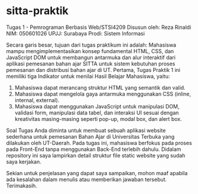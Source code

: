 # sitta-praktik
Tugas 1 - Pemrograman Berbasis Web/STSI4209
Disusun oleh: Reza Rinaldi
NIM: 050601026
UPJJ: Surabaya
Prodi: Sistem Informasi 

Secara garis besar, tujuan dari tugas praktikum ini adalah:
Mahasiswa mampu mengimplementasikan konsep fundamental HTML, CSS, dan JavaScript DOM untuk membangun antarmuka dan alur interaktif dari aplikasi pemesanan bahan ajar SITTA untuk sistem kebutuhan proses pemesanan dan distribusi bahan ajar di UT.
Pertama, Tugas Praktik 1 ini memiliki tiga Indikator untuk menilai Hasil Belajar Mahasiswa, yaitu:
1. Mahasiswa dapat merancang struktur HTML yang semantik dan valid.
2. Mahasiswa dapat mengelola gaya antarmuka menggunakan CSS (inline, internal, external).
3. Mahasiswa dapat menggunakan JavaScript untuk manipulasi DOM, validasi form, manipulasi data tabel, dan interaksi UI sesuai dengan kreativitas masing-masing seperti pop-up, modal box, dan alert box.

Soal Tugas
Anda diminta untuk membuat sebuah aplikasi website sederhana untuk pemesanan Bahan Ajar di Universitas Terbuka yang dilakukan oleh UT-Daerah. 
Pada tugas ini, mahasiswa berfokus pada proses pada Front-End tanpa menggunakan Back-End terlebih dahulu.
Didalam repository ini saya lampirkan detail struktur file static website yang sudah saya kerjakan. 

Sekian untuk penjelasan yang dapat saya sampaikan, mohon maaf apabila ada kesalahan dalam menulis atau memberikan jawaban tersebut.
Terimakasih.
